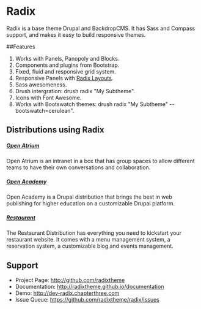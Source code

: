 # Radix

Radix is a base theme Drupal and BackdropCMS. It has Sass and Compass support, and makes it easy to build responsive themes.

##Features

1. Works with Panels, Panopoly and Blocks.
2. Components and plugins from Bootstrap.
3. Fixed, fluid and responsive grid system.
4. Responsive Panels with [Radix Layouts](http://drupal.org/project/radix_layouts).
5. Sass awesomeness.
6. Drush intergration: drush radix "My Subtheme".
7. Icons with Font Awesome.
8. Works with Bootswatch themes: drush radix "My Subtheme" --bootswatch=cerulean".

## Distributions using Radix

##### [Open Atrium](http://openatrium.com/)
Open Atrium is an intranet in a box that has group spaces to allow different teams to have their own conversations and collaboration.

##### [Open Academy](http://drupal.org/project/openacademy)
Open Academy is a Drupal distribution that brings the best in web publishing for higher education on a customizable Drupal platform.

##### [Restaurant](http://drupal.org/project/restaurant)
The Restaurant Distribution has everything you need to kickstart your restaurant website. It comes with a menu management system, a reservation system, a customizable blog and events management.

## Support

* Project Page:   http://github.com/radixtheme
* Documentation:  http://radixtheme.github.io/documentation
* Demo:           http://dev-radix.chapterthree.com
* Issue Queue:    https://github.com/radixtheme/radix/issues

